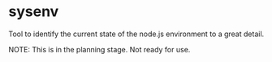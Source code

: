 # sysenv

Tool to identify the current state of the node.js environment to a great detail.

NOTE: This is in the planning stage. Not ready for use.